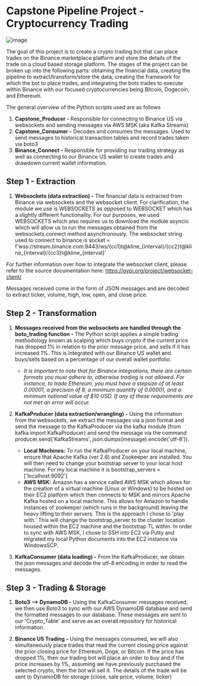 # Capstone Pipeline Project - Cryptocurrency Trading

![image](https://user-images.githubusercontent.com/80606434/134072126-37f2de08-bd5d-4be2-854a-e0059854eef5.png)

The goal of this project is to create a crypto trading bot that can place trades on the Binance marketplace platform and store the details of the trade on a cloud based storage platform. The stages of the project can be broken up into the following parts: obtaining the financial data, creating the pipeline to extract/transform/store the data, creating the framework for which the bot to place trades, and integrating the bots trades to execute within Binance with our focused cryptocurrencies being Bitcoin, Dogecoin, and Ethereum.

The general overview of the Python scripts used are as follows
1. **Capstone_Producer -** Responsible for connecting to Binance US via websockets and sending messages via AWS MSK (aka Kafka Streams)
2. **Capstone_Consumer -** Decodes and consumes the messages. Used to send messages to historical transaction tables and record trades taken via boto3
3. **Binance_Connect -** Responsible for providing our trading strategy as well as connecting to our Binance US wallet to create trades and drawdown current wallet information.

## Step 1 - Extraction

1. **Websockets (data extraction) -** The financial data is extracted from Binance via websockets and the websocket client. For clarification, the module we use is WEBSOCKETS as opposed to WEBSOCKET which has a slightly different functionality. For our purposes, we used WEBSOCKETS which also requires us to download the module asyncio which will allow us to run the messages obtained from the websockets.connect method asynchronously. The websocket string used to connect to binance is socket = f'wss://stream.binance.com:9443/ws/{cc1}t@kline_{interval}/{cc2}t@kline_{interval}/{cc3}t@kline_{interval}'

For further information over how to integrate the websocket client, please refer to the source documentation here: https://pypi.org/project/websocket-client/

Messages received come in the form of JSON messages and are decoded to extract ticker, volume, high, low, open, and close price.

## Step 2 - Transformation

1. **Messages received from the websockets are handled through the boto_trading function -** The Python script applies a simple trading methodology known as scalping which buys crypto if the current price has dropped 1% in relation to the prior message price, and sells if it has increased 1%. This is integrated with our Binance US wallet and buys/sells based on a percentage of our overall wallet portfolio. 
   - *It is important to note that for Binance integrations, there are certain formats you must adhere to, otherwise trading is not allowed. For instance, to trade    Ethereum, you must have a stepsize of at least 0.00001, a precision of 8, a minimum quantity of 0.00001, and a minimum notional value of $10 USD. If any of these requirements are not met an error will occur.*

2. **KafkaProducer (data extraction/wrangling) -** Using the information from the websockets, we extract the messages via a json format and send the message to the KafkaProducer via the kafka module (from kafka import KafkaProducer) and send the message via the command producer.send('KafkaStreams', json.dumps(message).encode('utf-8')).
   - **Local Machines:** To run the KafkaProducer on your local machine, ensure that Apache Kafka (ver 2.6) and Zookeeper are installed. You will then need to change your  bootstrap server to your local host machine. For my local machine it is bootstrap_servers = ['localhost:9092']
   - **AWS MSK:** Amazon has a service called AWS MSK which allows for the creation of a virtual machine (Linux or Windows) to be hosted on their EC2 platform which then connects to MSK and mirrors Apache Kafka hosted on a local machine. This allows for Amazon to handle instances of zookeeper (which runs in the background) leaving the heavy lifting to their servers. This is the approach I chose to 'play with.' This will change the bootstrap_server to the cluster location housed within the EC2 machine and the bootstrap TL within. In order to sync with AWS MSK, I chose to SSH into EC2 via Putty and migrated my local Python documents into the EC2 instance via WindowsSCP.

3. **KafkaConsumer (data loading) -** From the KafkaProducer, we obtain the json messages and decode the utf-8 encoding in order to read the messages.

## Step 3 - Trading & Storage

1. **Boto3 --> DynamoDB -** Using the KafkaConsumer messages received, we then use Boto3 to sync with our AWS DynamoDB database and send the formatted messages to our database. These messages are sent to our 'Crypto_Table' and serve as an overall repository for historical information.

2. **Binance US Trading -** Using the messages consumed, we will also simultaneously place trades that read the current closing price against the prior closing price for Ethereum, Doge, or Bitcoin. If the price has dropped 1%, then our trading bot will place an order to buy and if the price increases by 1%, assuming we have previously purchased the selected crypto, then the bot will sell it. The details of the trade will be sent to DynamoDB for storage (close, sale price, volume, ticker)

